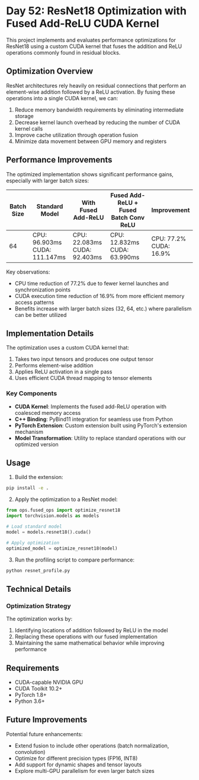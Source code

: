# Day 52: ResNet18 Optimization with Fused Add-ReLU CUDA Kernel

This project implements and evaluates performance optimizations for ResNet18 using a custom CUDA kernel that fuses the addition and ReLU operations commonly found in residual blocks.

## Optimization Overview

ResNet architectures rely heavily on residual connections that perform an element-wise addition followed by a ReLU activation. By fusing these operations into a single CUDA kernel, we can:

1. Reduce memory bandwidth requirements by eliminating intermediate storage
2. Decrease kernel launch overhead by reducing the number of CUDA kernel calls
3. Improve cache utilization through operation fusion
4. Minimize data movement between GPU memory and registers

## Performance Improvements

The optimized implementation shows significant performance gains, especially with larger batch sizes:

| Batch Size | Standard Model | With Fused Add-ReLU | Fused Add-ReLU + Fused Batch Conv ReLU | Improvement |
|------------|----------------|---------------------|---------------------------------------|-------------|
| 64         | CPU: 96.903ms<br>CUDA: 111.147ms | CPU: 22.083ms<br>CUDA: 92.403ms | CPU: 12.832ms<br>CUDA: 63.990ms | CPU: 77.2%<br>CUDA: 16.9% |

Key observations:
- CPU time reduction of 77.2% due to fewer kernel launches and synchronization points
- CUDA execution time reduction of 16.9% from more efficient memory access patterns
- Benefits increase with larger batch sizes (32, 64, etc.) where parallelism can be better utilized

## Implementation Details

The optimization uses a custom CUDA kernel that:

1. Takes two input tensors and produces one output tensor
2. Performs element-wise addition
3. Applies ReLU activation in a single pass
4. Uses efficient CUDA thread mapping to tensor elements

### Key Components

- **CUDA Kernel**: Implements the fused add-ReLU operation with coalesced memory access
- **C++ Binding**: PyBind11 integration for seamless use from Python
- **PyTorch Extension**: Custom extension built using PyTorch's extension mechanism
- **Model Transformation**: Utility to replace standard operations with our optimized version

## Usage

1. Build the extension:
```bash
pip install -e .
```

2. Apply the optimization to a ResNet model:
```python
from ops.fused_ops import optimize_resnet18
import torchvision.models as models

# Load standard model
model = models.resnet18().cuda()

# Apply optimization
optimized_model = optimize_resnet18(model)
```

3. Run the profiling script to compare performance:
```bash
python resnet_profile.py
```

## Technical Details

### Optimization Strategy

The optimization works by:
1. Identifying locations of addition followed by ReLU in the model
2. Replacing these operations with our fused implementation
3. Maintaining the same mathematical behavior while improving performance

## Requirements

- CUDA-capable NVIDIA GPU
- CUDA Toolkit 10.2+
- PyTorch 1.8+
- Python 3.6+

## Future Improvements

Potential future enhancements:
- Extend fusion to include other operations (batch normalization, convolution)
- Optimize for different precision types (FP16, INT8)
- Add support for dynamic shapes and tensor layouts
- Explore multi-GPU parallelism for even larger batch sizes